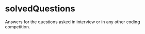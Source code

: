 # solvedQuestions
Answers for the questions asked in interview or in any other coding competition. 
